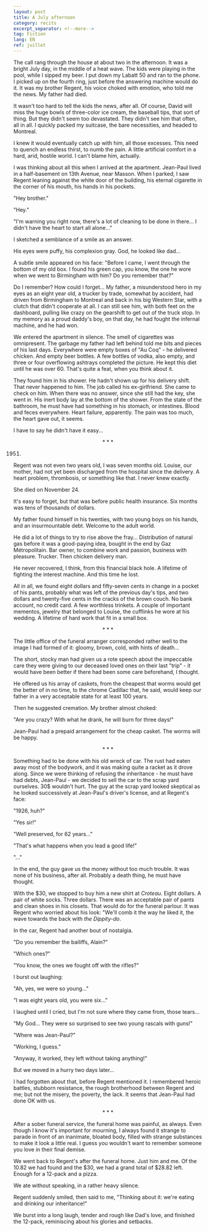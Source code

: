 ```yaml
---
layout: post
title: A July afternoon
category: recits
excerpt_separator: <!--more-->
tag: Fiction
lang: EN
ref: juillet
---
```


The call rang through the house at about two in the afternoon. It was a bright July day, in the middle of a heat wave. The kids were playing in the pool, while I sipped my beer. I put down my Labatt 50 and ran to the phone. I picked up on the fourth ring, just before the answering machine would do it. It was my brother Regent, his voice choked with emotion, who told me the news. My father had died.

<!--more-->

It wasn't too hard to tell the kids the news, after all. Of course, David will miss the huge bowls of three-color ice cream, the baseball tips, that sort of thing. But they didn't seem too devastated. They didn't see him that often, all in all. I quickly packed my suitcase, the bare necessities, and headed to Montreal.


I knew it would eventually catch up with him, all those excesses. This need to quench an endless thirst, to numb the pain. A little artificial comfort in a hard, arid, hostile world. I can't blame him, actually.

I was thinking about all this when I arrived at the apartment. Jean-Paul lived in a half-basement on 13th Avenue, near Masson. When I parked, I saw Regent leaning against the white door of the building, his eternal cigarette in the corner of his mouth, his hands in his pockets.

"Hey brother."

"Hey."

"I'm warning you right now, there's a lot of cleaning to be done in there... I didn't have the heart to start all alone..."

I sketched a semblance of a smile as an answer.

His eyes were puffy, his complexion gray. God, he looked like dad...

A subtle smile appeared on his face: "Before I came, I went through the bottom of my old box. I found his green cap, you know, the one he wore when we went to Birmingham with him? Do you remember that?"

Do I remember? How could I forget... My father, a misunderstood hero in my eyes as an eight year old, a trucker by trade, somewhat by accident, had driven from Birmingham to Montreal and back in his big Western Star, with a clutch that didn't cooperate at all. I can still see him, with both feet on the dashboard, pulling like crazy on the gearshift to get out of the truck stop. In my memory as a proud daddy's boy, on that day, he had fought the infernal machine, and he had won.

We entered the apartment in silence. The smell of cigarettes was omnipresent. The garbage my father had left behind told me bits and pieces of his last days. Everywhere were empty boxes of "Au Coq" - he delivered chicken. And empty beer bottles. A few bottles of vodka, also empty, and three or four overflowing ashtrays completed the picture. He kept this diet until he was over 60. That's quite a feat, when you think about it.

They found him in his shower. He hadn't shown up for his delivery shift. That never happened to him. The job called his ex-girlfriend. She came to check on him. When there was no answer, since she still had the key, she went in. His inert body lay at the bottom of the shower. From the state of the bathroom, he must have had something in his stomach, or intestines. Blood and feces everywhere. Heart failure, apparently. The pain was too much, the heart gave out, it seems.

I have to say he didn't have it easy...

<p style="text-align: center;">* * * </p>

1951.

Regent was not even two years old, I was seven months old. Louise, our mother, had not yet been discharged from the hospital since the delivery. A heart problem, thrombosis, or something like that. I never knew exactly.

She died on November 24.

It's easy to forget, but that was before public health insurance. Six months was tens of thousands of dollars.

My father found himself in his twenties, with two young boys on his hands, and an insurmountable debt. Welcome to the adult world.

He did a lot of things to try to rise above the fray... Distribution of natural gas before it was a good-paying idea, bought in the end by Gaz Métropolitain. Bar owner, to combine work and passion, business with pleasure. Trucker. Then chicken delivery man.

He never recovered, I think, from this financial black hole. A lifetime of fighting the interest machine. And this time he lost.

All in all, we found eight dollars and fifty-seven cents in change in a pocket of his pants, probably what was left of the previous day's tips, and two dollars and twenty-five cents in the cracks of the brown couch. No bank account, no credit card. A few worthless trinkets. A couple of important mementos, jewelry that belonged to Louise, the cufflinks he wore at his wedding. A lifetime of hard work that fit in a small box.

<p style="text-align: center;">* * * </p>

The little office of the funeral arranger corresponded rather well to the image I had formed of it: gloomy, brown, cold, with hints of death...

The short, stocky man had given us a rote speech about the impeccable care they were giving to our deceased loved ones on their last "trip" - it would have been better if there had been some care beforehand, I thought.

He offered us his array of caskets, from the cheapest that worms would get the better of in no time, to the chrome Cadillac that, he said, would keep our father in a very acceptable state for at least 100 years.

Then he suggested cremation. My brother almost choked:

"Are you crazy? With what he drank, he will burn for three days!"

Jean-Paul had a prepaid arrangement for the cheap casket. The worms will be happy.

<p style="text-align: center;">* * * </p>

Something had to be done with his old wreck of car. The rust had eaten away most of the bodywork, and it was making quite a racket as it drove along. Since we were thinking of refusing the inheritance - he must have had debts, Jean-Paul - we decided to sell the car to the scrap yard ourselves. 30$ wouldn't hurt. The guy at the scrap yard looked skeptical as he looked successively at Jean-Paul's driver's license, and at Regent's face:

"1926, huh?"

"Yes sir!"

"Well preserved, for 62 years..."

"That's what happens when you lead a good life!"

"..."

In the end, the guy gave us the money without too much trouble. It was none of his business, after all. Probably a death thing, he must have thought.

With the $30, we stopped to buy him a new shirt at _Croteau_. Eight dollars. A pair of white socks. Three dollars. There was an acceptable pair of pants and clean shoes in his closets. That would do for the funeral parlour. It was Regent who worried about his look: "We'll comb it the way he liked it, the wave towards the back with _the Dippity-do_.

In the car, Regent had another bout of nostalgia.

"Do you remember the bailiffs, Alain?"

"Which ones?"

"You know, the ones we fought off with the rifles?"

I burst out laughing:

"Ah, yes, we were so young..."

"I was eight years old, you were six..."

I laughed until I cried, but I'm not sure where they came from, those tears...

"My God... They were so surprised to see two young rascals with guns!"

"Where was Jean-Paul?"

"Working, I guess."

"Anyway, it worked, they left without taking anything!"

But we moved in a hurry two days later...

I had forgotten about that, before Regent mentioned it. I remembered heroic battles, stubborn resistance, the rough brotherhood between Regent and me; but not the misery, the poverty, the lack. It seems that Jean-Paul had done OK with us.

<p style="text-align: center;">* * * </p>

After a sober funeral service, the funeral home was painful, as always. Even though I know it's important for mourning, I always found it strange to parade in front of an inanimate, bloated body, filled with strange substances to make it look a little real. I guess you wouldn't want to remember someone you love in their final demise.

We went back to Regent's after the funeral home. Just him and me. Of the 10.82 we had found and the $30, we had a grand total of $28.82 left. Enough for a 12-pack and a pizza.

We ate without speaking, in a rather heavy silence.

Regent suddenly smiled, then said to me, "Thinking about it: we're eating and drinking our inheritance!"

We burst into a long laugh, tender and rough like Dad's love, and finished the 12-pack, reminiscing about his glories and setbacks.
